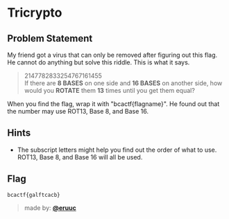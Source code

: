 # Tricrypto

## Problem Statement
My friend got a virus that can only be removed after figuring out this flag. He cannot do anything but solve this riddle. This is what it says.
>2147782833254767161455<br/>
>If there are <b>8 BASES</b> on one side and <b>16 BASES</b> on another side, how would you <b>ROTATE</b> them <b>13</b> times until you get them equal?

When you find the flag, wrap it with "bcactf{flagname}". He found out that the number may use ROT13, Base 8, and Base 16.

## Hints
* The subscript letters might help you find out the order of what to use. ROT13, Base 8, and Base 16 will all be used.

## Flag
`bcactf{galftcacb}`

> made by: [**@eruuc**](https://github.com/eruuc)
